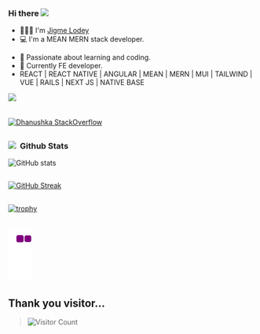 ### Hi there <img src="https://github.com/TheDudeThatCode/TheDudeThatCode/blob/master/Assets/Hi.gif" width="29px">

- 👨🏻‍💻 I'm [Jigme Lodey](https://www.jigmeloday.com/)
- 💻 I'm a MEAN MERN stack developer.
<!-- - ✔️ Familiar with:
     -->
- 🔗 Passionate about learning and coding.
- 🏢 Currently FE developer.
- REACT | REACT NATIVE | ANGULAR | MEAN | MERN | MUI | TAILWIND | VUE | RAILS | NEXT JS | NATIVE BASE


<img src="https://user-images.githubusercontent.com/73097560/115834477-dbab4500-a447-11eb-908a-139a6edaec5c.gif"><br><br>

[![Dhanushka StackOverflow](https://github-readme-stackoverflow.vercel.app/?userID=12557899)](https://stackoverflow.com/users/3840208/dhanushka)

##
### <img src="https://media.giphy.com/media/iY8CRBdQXODJSCERIr/giphy.gif" width="30px">&nbsp; Github Stats

![GitHub stats](https://github-readme-stats.vercel.app/api?username=jigmeloday&show_icons=true&theme=transparent)



##
[![GitHub Streak](https://github-readme-streak-stats.herokuapp.com?user=jigmeloday&theme=windows-dark&hide_border=true)](https://git.io/streak-stats)

##
[![trophy](https://github-profile-trophy.vercel.app/?username=jigmeloday&theme=onedark)](https://github.com/ryo-ma/github-profile-trophy)

## 
![snake gif](https://github.com/jigmeloday/jigmeloday/blob/output/github-contribution-grid-snake.gif)
## Thank you visitor...


>![Visitor Count](https://profile-counter.glitch.me/{jigmeloday}/count.svg)


<!--
**namekainPsycho/namekainPsycho** is a ✨ _special_ ✨ repository because its `README.md` (this file) appears on your GitHub profile.

Here are some ideas to get you started:


-->

